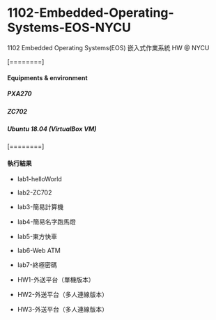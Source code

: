 # 1102-Embedded-Operating-Systems-EOS-NYCU
1102 Embedded Operating Systems(EOS) 嵌入式作業系統 HW @ NYCU 

[========]
#### Equipments & environment
##### PXA270
##### ZC702
##### Ubuntu 18.04 (VirtualBox VM)

[========]
#### 執行結果
+ lab1-helloWorld
+ lab2-ZC702
+ lab3-簡易計算機

+ lab4-簡易名字跑馬燈

+ lab5-東方快車

+ lab6-Web ATM

+ lab7-終極密碼

+ HW1-外送平台（單機版本）

+ HW2-外送平台（多人連線版本）

+ HW3-外送平台（多人連線版本）
